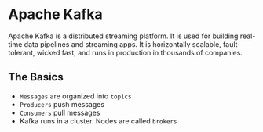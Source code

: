 # Apache Kafka

Apache Kafka is a distributed streaming platform. It is used for building real-time data pipelines and streaming apps. 
It is horizontally scalable, fault-tolerant, wicked fast, and runs in production in thousands of companies.

## The Basics

- `Messages` are organized into `topics`
- `Producers` push messages
- `Consumers` pull messages
- Kafka runs in a cluster. Nodes are called `brokers`

